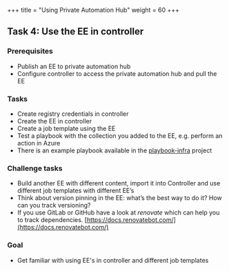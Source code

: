 +++
title = "Using Private Automation Hub"
weight = 60
+++

## Task 4: Use the EE in controller

### Prerequisites

* Publish an EE to private automation hub
* Configure controller to access the private automation hub and pull the EE

### Tasks

* Create registry credentials in controller
* Create the EE in controller
* Create a job template using the EE
* Test a playbook with the collection you added to the EE, e.g. perform an action in Azure
* There is an example playbook available in the [playbook-infra](https://github.com/ansible-learnfest/playbooks-infra) project

### Challenge tasks

* Build another EE with different content, import it into Controller and use different job templates with different EE’s
* Think about version pinning in the EE: what’s the best way to do it? How can you track versioning?
* If you use GitLab or GitHub have a look at _renovate_ which can help you to track dependencies. [https://docs.renovatebot.com/](https://docs.renovatebot.com/)

### Goal

* Get familiar with using EE's in controller and different job templates
